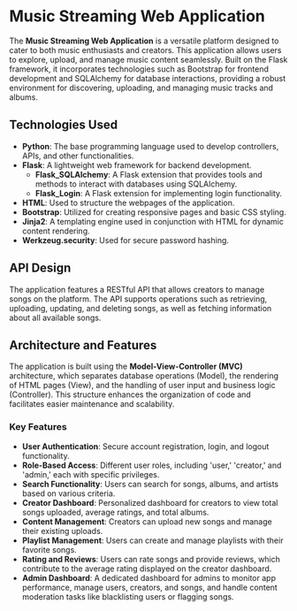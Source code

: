 # Music Streaming Web Application

The **Music Streaming Web Application** is a versatile platform designed to cater to both music enthusiasts and creators. This application allows users to explore, upload, and manage music content seamlessly. Built on the Flask framework, it incorporates technologies such as Bootstrap for frontend development and SQLAlchemy for database interactions, providing a robust environment for discovering, uploading, and managing music tracks and albums.

## Technologies Used

- **Python**: The base programming language used to develop controllers, APIs, and other functionalities.
- **Flask**: A lightweight web framework for backend development.
  - **Flask_SQLAlchemy**: A Flask extension that provides tools and methods to interact with databases using SQLAlchemy.
  - **Flask_Login**: A Flask extension for implementing login functionality.
- **HTML**: Used to structure the webpages of the application.
- **Bootstrap**: Utilized for creating responsive pages and basic CSS styling.
- **Jinja2**: A templating engine used in conjunction with HTML for dynamic content rendering.
- **Werkzeug.security**: Used for secure password hashing.

## API Design

The application features a RESTful API that allows creators to manage songs on the platform. The API supports operations such as retrieving, uploading, updating, and deleting songs, as well as fetching information about all available songs.

## Architecture and Features

The application is built using the **Model-View-Controller (MVC)** architecture, which separates database operations (Model), the rendering of HTML pages (View), and the handling of user input and business logic (Controller). This structure enhances the organization of code and facilitates easier maintenance and scalability.

### Key Features

- **User Authentication**: Secure account registration, login, and logout functionality.
- **Role-Based Access**: Different user roles, including 'user,' 'creator,' and 'admin,' each with specific privileges.
- **Search Functionality**: Users can search for songs, albums, and artists based on various criteria.
- **Creator Dashboard**: Personalized dashboard for creators to view total songs uploaded, average ratings, and total albums.
- **Content Management**: Creators can upload new songs and manage their existing uploads.
- **Playlist Management**: Users can create and manage playlists with their favorite songs.
- **Rating and Reviews**: Users can rate songs and provide reviews, which contribute to the average rating displayed on the creator dashboard.
- **Admin Dashboard**: A dedicated dashboard for admins to monitor app performance, manage users, creators, and songs, and handle content moderation tasks like blacklisting users or flagging songs.
